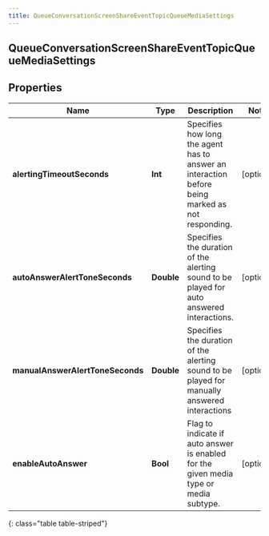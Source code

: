 ```yaml
---
title: QueueConversationScreenShareEventTopicQueueMediaSettings
---
```

## QueueConversationScreenShareEventTopicQueueMediaSettings

## Properties

|Name | Type | Description | Notes|
|------------ | ------------- | ------------- | -------------|
| **alertingTimeoutSeconds** | **Int** | Specifies how long the agent has to answer an interaction before being marked as not responding. | [optional] |
| **autoAnswerAlertToneSeconds** | **Double** | Specifies the duration of the alerting sound to be played for auto answered interactions. | [optional] |
| **manualAnswerAlertToneSeconds** | **Double** | Specifies the duration of the alerting sound to be played for manually answered interactions | [optional] |
| **enableAutoAnswer** | **Bool** | Flag to indicate if auto answer is enabled for the given media type or media subtype. | [optional] |
{: class="table table-striped"}


